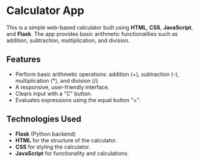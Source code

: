 # Calculator App
This is a simple web-based calculator built using **HTML**, **CSS**, **JavaScript**, and **Flask**. The app provides basic arithmetic functionalities such as addition, subtraction, multiplication, and division.

## Features
- Perform basic arithmetic operations: addition (+), subtraction (-), multiplication (*), and division (/).
- A responsive, user-friendly interface.
- Clears input with a "C" button.
- Evaluates expressions using the equal button "=".

## Technologies Used
- **Flask** (Python backend)
- **HTML** for the structure of the calculator.
- **CSS** for styling the calculator.
- **JavaScript** for functionality and calculations.



